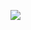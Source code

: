[![](https://www.herokucdn.com/deploy/button.png)](https://heroku.com/deploy?template=https://github.com/iiiniuim/xgfgu.git)
